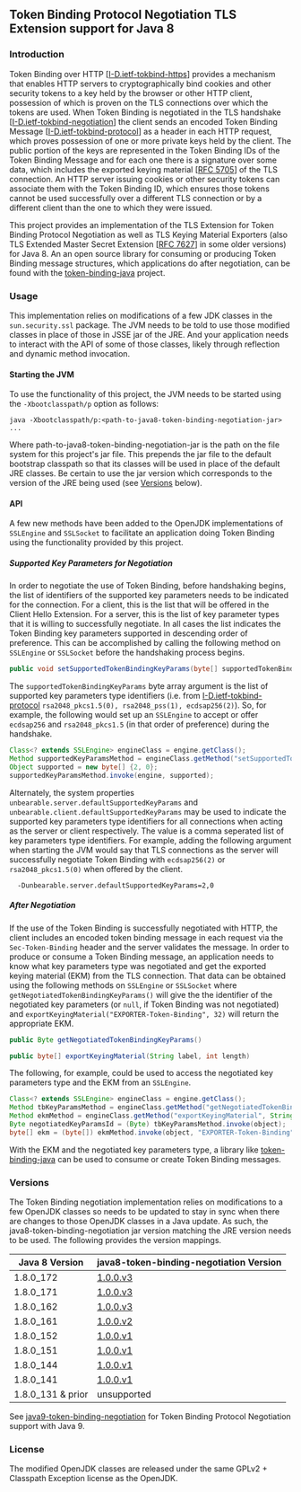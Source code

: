 ## Token Binding Protocol Negotiation TLS Extension support for Java 8

### Introduction
Token Binding over HTTP [[I-D.ietf-tokbind-https]] provides a mechanism
that enables HTTP servers to cryptographically bind cookies and other
security tokens to a key held by the browser or other HTTP client,
possession of which is proven on the TLS connections over
which the tokens are used.  When Token Binding is negotiated in the
TLS handshake [[I-D.ietf-tokbind-negotiation]] the client sends an
encoded Token Binding Message [[I-D.ietf-tokbind-protocol]] as a header
in each HTTP request, which proves possession of one or more private
keys held by the client.  The public portion of the keys are
represented in the Token Binding IDs of the Token Binding Message and
for each one there is a signature over some data, which includes the
exported keying material [[RFC 5705]] of the TLS connection.  An HTTP
server issuing cookies or other security tokens can associate them
with the Token Binding ID, which ensures those tokens cannot be used
successfully over a different TLS connection or by a different client
than the one to which they were issued.

This project provides an implementation of the TLS Extension for Token Binding Protocol Negotiation as well as TLS Keying Material Exporters (also TLS Extended Master Secret Extension [[RFC 7627]] in some older versions) for Java 8. An an open source library for consuming or producing Token Binding message structures, which applications do after negotiation, can be found with the [token-binding-java] project.  

### Usage 
This implementation relies on modifications of a few JDK classes in the `sun.security.ssl` package. The JVM needs to be told to use those modified classes in place of those in JSSE jar of the JRE. And your application needs to interact with the API of some of those classes, likely through reflection and dynamic method invocation. 

#### Starting the JVM 
To use the functionality of this project, the JVM needs to be started using the `-Xbootclasspath/p` option as follows:

```
java -Xbootclasspath/p:<path-to-java8-token-binding-negotiation-jar> ...
```

Where path-to-java8-token-binding-negotiation-jar is the path on the file system for this project's jar file. This prepends the jar file to the default bootstrap classpath so that its classes will be used in place of the default JRE classes. Be certain to use the jar version which corresponds to the version of the JRE being used (see [Versions](#versions) below).

#### API
A few new methods have been added to the OpenJDK implementations of `SSLEngine` and `SSLSocket` to facilitate an application doing Token Binding using the functionality provided by this project.   

##### Supported Key Parameters for Negotiation   
In order to negotiate the use of Token Binding, before handshaking begins, the list of identifiers of the supported key parameters needs to be indicated for the connection. For a client, this is the list that will be offered in the Client Hello Extension. For a server, this is the list of key parameter types that it is willing to successfully negotiate. In all cases the list indicates the Token Binding key parameters supported in descending order of preference. This can be accomplished by calling the following method on `SSLEngine` or `SSLSocket` before the handshaking process begins.  

```java 
public void setSupportedTokenBindingKeyParams(byte[] supportedTokenBindingKeyParams)
```   

The `supportedTokenBindingKeyParams` byte array argument is the list of supported key parameters type identifiers (i.e. from [I-D.ietf-tokbind-protocol] `rsa2048_pkcs1.5(0), rsa2048_pss(1), ecdsap256(2)`). So, for example, the following would set up an `SSLEngine` to accept or offer `ecdsap256` and `rsa2048_pkcs1.5` (in that order of preference) during the handshake.  

```java
Class<? extends SSLEngine> engineClass = engine.getClass();
Method supportedKeyParamsMethod = engineClass.getMethod("setSupportedTokenBindingKeyParams", byte[].class);
Object supported = new byte[] {2, 0};
supportedKeyParamsMethod.invoke(engine, supported);
```

Alternately, the system properties `unbearable.server.defaultSupportedKeyParams` and `unbearable.client.defaultSupportedKeyParams` may be used to indicate the supported key parameters type identifiers for all connections  when acting as the server or client respectively. The value is a comma seperated list of key parameters type identifiers. For example, adding the following argument when starting the JVM would say that TLS connections as the server will successfully negotiate Token Binding with `ecdsap256(2)` or `rsa2048_pkcs1.5(0)` when offered by the client.    

```
  -Dunbearable.server.defaultSupportedKeyParams=2,0
```

##### After Negotiation 
If the use of the Token Binding is successfully negotiated with HTTP, the client includes an encoded token binding message in each request via the `Sec-Token-Binding` header and the server validates the message. In order to produce or consume a Token Binding message, an application needs to know what key parameters type was negotiated and get the exported keying material (EKM) from the TLS connection.  That data can be obtained using the following methods on `SSLEngine` or `SSLSocket` where `getNegotiatedTokenBindingKeyParams()` will give the the identifier of the negotiated key parameters (or `null`, if Token Binding was not negotiated) and `exportKeyingMaterial("EXPORTER-Token-Binding", 32)` will return the appropriate EKM.


```java 
public Byte getNegotiatedTokenBindingKeyParams()

public byte[] exportKeyingMaterial(String label, int length)
```

The following, for example, could be used to access the negotiated key parameters type and the EKM from an `SSLEngine`.

```java
Class<? extends SSLEngine> engineClass = engine.getClass();
Method tbKeyParamsMethod = engineClass.getMethod("getNegotiatedTokenBindingKeyParams");
Method ekmMethod = engineClass.getMethod("exportKeyingMaterial", String.class, int.class);
Byte negotiatedKeyParamsId = (Byte) tbKeyParamsMethod.invoke(object);
byte[] ekm = (byte[]) ekmMethod.invoke(object, "EXPORTER-Token-Binding", 32);

```

With the EKM and the negotiated key parameters type, a library like [token-binding-java] can be used to consume or create Token Binding messages. 

### <a name="versions"></a> Versions
The Token Binding negotiation implementation relies on modifications to a few OpenJDK classes so needs to be updated to stay in sync when there are changes to those OpenJDK classes in a Java update. As such, the java8-token-binding-negotiation jar version matching the JRE version needs to be used. The following provides the version mappings.

| Java 8 Version  | java8-token-binding-negotiation Version
| ------------- |-------------
| 1.8.0_172 | [1.0.0.v3]
| 1.8.0_171 | [1.0.0.v3]
| 1.8.0_162 | [1.0.0.v3]
| 1.8.0_161 | [1.0.0.v2]
| 1.8.0_152 | [1.0.0.v1]
| 1.8.0_151 | [1.0.0.v1]
| 1.8.0_144 | [1.0.0.v1]
| 1.8.0_141 | [1.0.0.v1]
| 1.8.0_131 & prior | unsupported

See [java9-token-binding-negotiation] for Token Binding Protocol Negotiation support with Java 9.

### License
The modified OpenJDK classes are released under the same GPLv2 + Classpath Exception license as the OpenJDK.

[1.0.0.v3]:https://github.com/pingidentity/java8-token-binding-negotiation/releases/tag/java8-token-binding-negotiation-1.0.0.v3
[1.0.0.v2]:https://github.com/pingidentity/java8-token-binding-negotiation/releases/tag/java8-token-binding-negotiation-1.0.0.v2
[1.0.0.v1]:https://github.com/pingidentity/java8-token-binding-negotiation/releases/tag/java8-token-binding-negotiation-1.0.0.v1

[token-binding-java]:https://github.com/pingidentity/token-binding-java
[java9-token-binding-negotiation]:https://github.com/pingidentity/java9-token-binding-negotiation

[I-D.ietf-tokbind-https]:https://tools.ietf.org/html/draft-ietf-tokbind-https
[I-D.ietf-tokbind-protocol]:https://tools.ietf.org/html/draft-ietf-tokbind-protocol
[I-D.ietf-tokbind-negotiation]:https://tools.ietf.org/html/draft-ietf-tokbind-negotiation

[RFC 5705]:https://tools.ietf.org/html/rfc5705
[RFC 7627]:https://tools.ietf.org/html/rfc7627